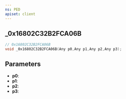```yaml
---
ns: PED
apiset: client
---
```

## _0x16802C32B2FCA06B

```c
// 0x16802C32B2FCA06B
void _0x16802C32B2FCA06B(Any p0,Any p1,Any p2,Any p3);
```


## Parameters
* **p0**:
* **p1**:
* **p2**:
* **p3**: